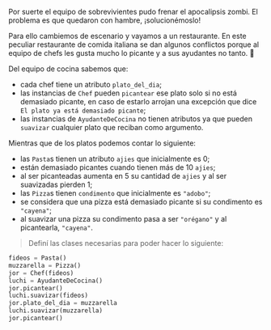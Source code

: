 Por suerte el equipo de sobrevivientes pudo frenar el apocalipsis zombi. El problema es que quedaron con hambre, ¡solucionémoslo!

Para ello cambiemos de escenario y vayamos a un restaurante. En este peculiar restaurante de comida italiana se dan algunos conflictos porque al equipo de chefs les gusta mucho lo picante y a sus ayudantes no tanto. :grimacing:

Del equipo de cocina sabemos que:

* cada chef tiene un atributo `plato_del_dia`;
* las instancias de `Chef` pueden `picantear` ese plato solo si no está demasiado picante, en caso de estarlo arrojan una excepción que dice `El plato ya está demasiado picante`; 
* las instancias de `AyudanteDeCocina` no tienen atributos ya que pueden `suavizar` cualquier plato que reciban como argumento.

Mientras que de los platos podemos contar lo siguiente:

* las `Pasta`s tienen un atributo `ajies` que inicialmente es 0;
* están demasiado picantes cuando tienen más de 10 `ajies`;
* al ser picanteadas aumenta en 5 su cantidad de `ajies` y al ser suavizadas pierden 1;
* las `Pizza`s tienen `condimento` que inicialmente es `"adobo"`;
* se considera que una pizza está demasiado picante si su condimento es `"cayena"`;
* al suavizar una pizza su condimento pasa a ser `"orégano"` y al picantearla, `"cayena"`.

> Definí las clases necesarias para poder hacer lo siguiente:
>
```python
fideos = Pasta()
muzzarella = Pizza()
jor = Chef(fideos)
luchi = AyudanteDeCocina()
jor.picantear()
luchi.suavizar(fideos)
jor.plato_del_dia = muzzarella
luchi.suavizar(muzzarella)
jor.picantear()
```